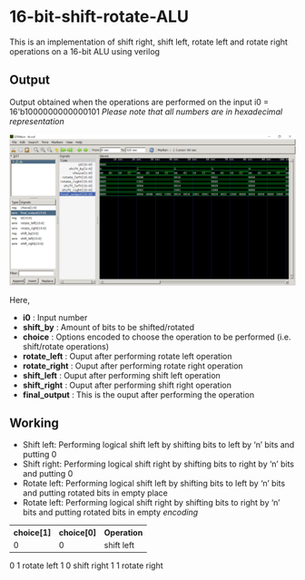 # 16-bit-shift-rotate-ALU
This is an implementation of shift right, shift left, rotate left and rotate right operations on a 16-bit ALU using verilog

## Output
Output obtained when the operations are performed on the input i0 = 16'b1000000000000101
*Please note that all numbers are in hexadecimal representation*

<img src="https://github.com/mihirkestur/16-bit-shift-rotate-ALU/blob/main/image/outputwave.png">

Here,
* **i0** : Input number
* **shift_by** : Amount of bits to be shifted/rotated
* **choice** : Options encoded to choose the operation to be performed (i.e. shift/rotate operations)
* **rotate_left** : Ouput after performing rotate left operation
* **rotate_right** : Ouput after performing rotate right operation
* **shift_left** : Ouput after performing shift left operation
* **shift_right** : Ouput after performing shift right operation
* **final_output** : This is the ouput after performing the operation

## Working
* Shift left: Performing logical shift left by shifting bits to left by ‘n’ bits and putting 0
* Shift right: Performing logical shift right by shifting bits to right by ‘n’ bits and putting 0
* Rotate left: Performing logical shift left by shifting bits to left by ‘n’ bits and putting rotated bits in empty place
* Rotate left: Performing logical shift right by shifting bits to right by ‘n’ bits and putting rotated bits in empty 
*encoding*
<table>
  <tr>
    <th>choice[1]</th>
    <th>choice[0]</th>
    <th>Operation</th>
  </tr>
  <tr>
    <td>0</td>
    <td>0</td>
    <td>shift left</td>
  </tr>
</table>

  0         1       rotate left
  1         0       shift right
  1         1       rotate right

